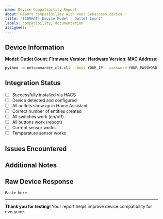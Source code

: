 ```yaml
---
name: Device Compatibility Report
about: Report compatibility with your Synaccess device
title: '[COMPAT] Device Model - Outlet Count'
labels: compatibility, documentation
assignees: ''
---
```


## Device Information

**Model**: <!-- e.g., NP-0801DU, NP-0501DU -->
**Outlet Count**: <!-- e.g., 5, 8 -->
**Firmware Version**:
**Hardware Version**:
**MAC Address**: <!-- Optional, last 4 digits only -->

<!-- Get device info using CLI: -->
```bash
python -m netcommander_cli.cli --host YOUR_IP --password YOUR_PASSWORD info
```

## Integration Status
- [ ] Successfully installed via HACS
- [ ] Device detected and configured
- [ ] All outlets show up in Home Assistant
- [ ] Correct number of entities created
- [ ] All switches work (on/off)
- [ ] All buttons work (reboot)
- [ ] Current sensor works
- [ ] Temperature sensor works

## Issues Encountered
<!-- Any problems during setup or use? Leave blank if everything works -->

## Additional Notes
<!-- Any other observations or comments -->

## Raw Device Response
<!-- Optional: Paste output from CLI info command -->
```
Paste here
```

---

**Thank you for testing!** Your report helps improve device compatibility for everyone.
